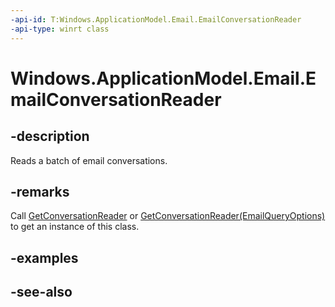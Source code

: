 ----api-id: T:Windows.ApplicationModel.Email.EmailConversationReader
-api-type: winrt class
---<!-- Class syntax.public class EmailConversationReader : Windows.ApplicationModel.Email.IEmailConversationReader--># Windows.ApplicationModel.Email.EmailConversationReader## -descriptionReads a batch of email conversations.## -remarksCall [GetConversationReader](emailstore_getconversationreader_388570943.md) or [GetConversationReader(EmailQueryOptions)](emailstore_getconversationreader_964157301.md) to get an instance of this class.## -examples## -see-also